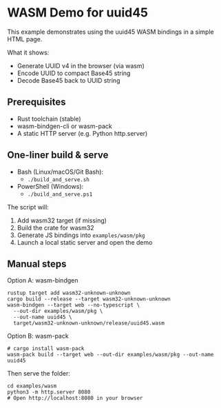 # WASM Demo for uuid45

This example demonstrates using the uuid45 WASM bindings in a simple HTML page.

What it shows:
- Generate UUID v4 in the browser (via wasm)
- Encode UUID to compact Base45 string
- Decode Base45 back to UUID string

## Prerequisites
- Rust toolchain (stable)
- wasm-bindgen-cli or wasm-pack
- A static HTTP server (e.g. Python http.server)

## One-liner build & serve
- Bash (Linux/macOS/Git Bash):
  - `./build_and_serve.sh`
- PowerShell (Windows):
  - `./build_and_serve.ps1`

The script will:
1) Add wasm32 target (if missing)
2) Build the crate for wasm32
3) Generate JS bindings into `examples/wasm/pkg`
4) Launch a local static server and open the demo

## Manual steps

Option A: wasm-bindgen
```
rustup target add wasm32-unknown-unknown
cargo build --release --target wasm32-unknown-unknown
wasm-bindgen --target web --no-typescript \
  --out-dir examples/wasm/pkg \
  --out-name uuid45 \
  target/wasm32-unknown-unknown/release/uuid45.wasm
```

Option B: wasm-pack
```
# cargo install wasm-pack
wasm-pack build --target web --out-dir examples/wasm/pkg --out-name uuid45
```

Then serve the folder:
```
cd examples/wasm
python3 -m http.server 8080
# Open http://localhost:8080 in your browser
```
